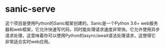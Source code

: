 # sanic-serve
这个项目是使用Python的Sanic框架创建的。Sanic是一个Python 3.6+ web服务器和web框架，它允许快速写代码，同时能处理请求速度非常快。它允许使用异步请求处理，这意味着你可以使用Python的async/await语法处理请求，这使得它非常适合实时web应用。
